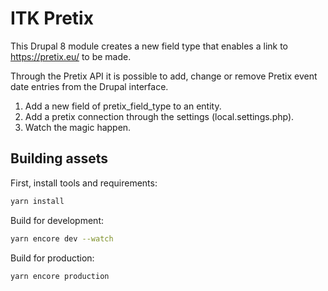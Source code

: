 # ITK Pretix

This Drupal 8 module creates a new field type that enables a link to
https://pretix.eu/ to be made.

Through the Pretix API it is possible to add, change or remove Pretix
event date entries from the Drupal interface.

1) Add a new field of pretix_field_type to an entity.
2) Add a pretix connection through the settings (local.settings.php).
3) Watch the magic happen.

## Building assets

First, install tools and requirements:

```sh
yarn install
```

Build for development:

```sh
yarn encore dev --watch
```

Build for production:

```sh
yarn encore production
```
